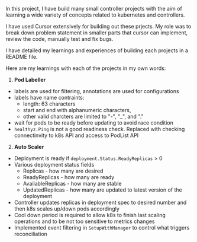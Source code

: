 In this project, I have build many small controller projects with the aim of learning a wide variety of concepts related to kubernetes and controllers.

I have used Cursor extensively for building out these prjects. My role was to break down problem statement in smaller parts that cursor can implement, review the code, manually test and fix bugs.

I have detailed my learnings and experiences of building each projects in a README file.

Here are my learnings with each of the projects in my own words:

1. **Pod Labeller**
- labels are used for filtering, annotations are used for configurations
- labels have name contraints:
    - length: 63 characters
    - start and end with alphanumeric characters,
    - other valid charcters are limited to "-", "_", and "."
- wait for pods to be ready before updating to avoid race condition
- `healthyz.Ping` is not a good readiness check. Replaced with checking connectinvity to k8s API and access to PodList API

2. **Auto Scaler**
- Deployment is ready if `deployment.Status.ReadyReplicas` > 0
- Various deployment status fields
  - Replicas - how many are desired
  - ReadyReplicas - how many are ready
  - AvailableReplicas - how many are stable
  - UpdatedReplicas - how many are updated to latest version of the deployment
- Controller updates replicas in deployment spec to desired number and then k8s scales up/down pods accordingly
- Cool down period is required to allow k8s to finish last scaling operations and to be not too sensitive to metrics changes
- Implemented event filtering in `SetupWithManager` to control what triggers reconciliation
